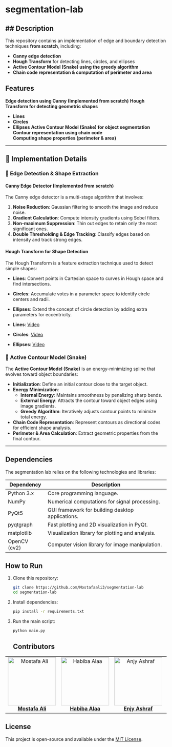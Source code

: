 # segmentation-lab



## ## Description
This repository contains an implementation of edge and boundary detection techniques **from scratch**, including:
- **Canny edge detection**
- **Hough Transform** for detecting lines, circles, and ellipses
- **Active Contour Model (Snake) using the greedy algorithm**
- **Chain code representation & computation of perimeter and area**

##  Features
 **Edge detection using Canny (Implemented from scratch)** 
 **Hough Transform for detecting geometric shapes**  
   - **Lines** 
   - **Circles** 
   - **Ellipses** 
 **Active Contour Model (Snake) for object segmentation** 
 **Contour representation using chain code**  
 **Computing shape properties (perimeter & area)**  


---

## 🚀 Implementation Details
### 🔹 Edge Detection & Shape Extraction
#### Canny Edge Detector (Implemented from scratch)

The Canny edge detector is a multi-stage algorithm that involves:
1. **Noise Reduction**: Gaussian filtering to smooth the image and reduce noise.
2. **Gradient Calculation**: Compute intensity gradients using Sobel filters.
3. **Non-maximum Suppression**: Thin out edges to retain only the most significant ones.
4. **Double Thresholding & Edge Tracking**: Classify edges based on intensity and track strong edges.

#### Hough Transform for Shape Detection
The Hough Transform is a feature extraction technique used to detect simple shapes:
- **Lines**: Convert points in Cartesian space to curves in Hough space and find intersections.
- **Circles**: Accumulate votes in a parameter space to identify circle centers and radii.
- **Ellipses**: Extend the concept of circle detection by adding extra parameters for eccentricity.


- **Lines**: [Video](https://your-video-link.com)
- **Circles**: [Video](https://your-video-link.com)
- **Ellipses**: [Video](https://your-video-link.com)

### 🔹 Active Contour Model (Snake)

The **Active Contour Model (Snake)** is an energy-minimizing spline that evolves toward object boundaries:
- **Initialization**: Define an initial contour close to the target object.
- **Energy Minimization**:
  - **Internal Energy**: Maintains smoothness by penalizing sharp bends.
  - **External Energy**: Attracts the contour toward object edges using image gradients.
  - **Greedy Algorithm**: Iteratively adjusts contour points to minimize total energy.
- **Chain Code Representation**: Represent contours as directional codes for efficient shape analysis.
- **Perimeter & Area Calculation**: Extract geometric properties from the final contour.

---

## Dependencies

The segmentation  lab relies on the following technologies and libraries:

| **Dependency**       | **Description**                                       |
|-----------------------|-------------------------------------------------------|
| Python 3.x           | Core programming language.                            |
| NumPy                | Numerical computations for signal processing.         |
| PyQt5                | GUI framework for building desktop applications.      |
| pyqtgraph            | Fast plotting and 2D visualization in PyQt.           |
| matplotlib           | Visualization library for plotting and analysis.      |
| OpenCV (cv2)         | Computer vision library for image manipulation.       |        |


## How to Run
1. Clone this repository:
   ```bash
   git clone https://github.com/Mostafaali3/segmentation-lab
   cd segmentation-lab
   ```
2. Install dependencies:
   ```bash
   pip install -r requirements.txt
   ```
3. Run the main script:
   ```bash
   python main.py
   ```
   ## Contributors
<div align="center">
  <table style="border-collapse: collapse; border: none;">
    <tr>
      <td align="center" style="border: none;">
        <img src="https://avatars.githubusercontent.com/Mostafaali3" alt="Mostafa Ali" width="150" height="150"><br>
        <a href="https://github.com/Mostafaali3"><b>Mostafa Ali</b></a>
      </td>
      <td align="center" style="border: none;">
        <img src="https://avatars.githubusercontent.com/habibaalaa123" alt="Habiba Alaa" width="150" height="150"><br>
        <a href="https://github.com/habibaalaa123"><b>Habiba Alaa</b></a>
      </td>
      <td align="center" style="border: none;">
        <img src="https://avatars.githubusercontent.com/enjyashraf18" alt="Anjy Ashraf" width="150" height="150"><br>
        <a href="https://github.com/enjyashraf18"><b>Enjy Ashraf</b></a>
      </td>
      </td>
      <td align="center" style="border: none;">
        <img src="https://avatars.githubusercontent.com/Shahd-A-Mahmoud" alt="Shahd Ahmed" width="150" height="150"><br>
        <a href="https://github.com/Shahd-A-Mahmoud"><b>Shahd Ahmed</b></a>
      </td>
  </table>
</div>

## License
This project is open-source and available under the [MIT License](LICENSE).


